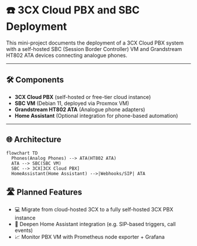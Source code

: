 # ☎️ 3CX Cloud PBX and SBC Deployment

This mini-project documents the deployment of a 3CX Cloud PBX system with a self-hosted SBC (Session Border Controller) VM and Grandstream HT802 ATA devices connecting analogue phones.

---

## 🛠 Components

- **3CX Cloud PBX** (self-hosted or free-tier cloud instance)
- **SBC VM** (Debian 11, deployed via Proxmox VM)
- **Grandstream HT802 ATA** (Analogue phone adapters)
- **Home Assistant** (Optional integration for phone-based automation)

---

## 🌐 Architecture

```mermaid
flowchart TD
  Phones(Analog Phones) --> ATA(HT802 ATA)
  ATA --> SBC(SBC VM)
  SBC --> 3CX[3CX Cloud PBX]
  HomeAssistant(Home Assistant) -->|Webhooks/SIP| ATA
```

## 🛣️ Planned Features
- 💻 Migrate from cloud-hosted 3CX to a fully self-hosted 3CX PBX instance
- 🧠 Deepen Home Assistant integration (e.g. SIP-based triggers, call events)
- 📈 Monitor PBX VM with Prometheus node exporter + Grafana
